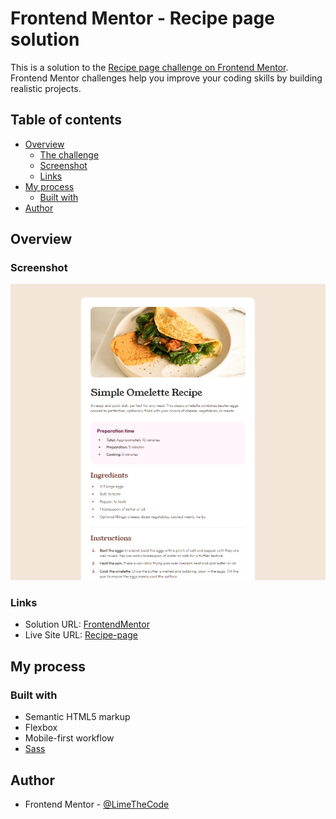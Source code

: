 # Frontend Mentor - Recipe page solution

This is a solution to the [Recipe page challenge on Frontend Mentor](https://www.frontendmentor.io/challenges/recipe-page-KiTsR8QQKm). Frontend Mentor challenges help you improve your coding skills by building realistic projects. 

## Table of contents

- [Overview](#overview)
  - [The challenge](#the-challenge)
  - [Screenshot](#screenshot)
  - [Links](#links)
- [My process](#my-process)
  - [Built with](#built-with)
- [Author](#author)


## Overview

### Screenshot

![](./assets/images/screenshot.png)

### Links

- Solution URL: [FrontendMentor](https://www.frontendmentor.io/solutions/recipe-page-using-scss-V7tcT-wO06)
- Live Site URL: [Recipe-page](https://limethecode.github.io/Recipe-page/)

## My process

### Built with

- Semantic HTML5 markup
- Flexbox
- Mobile-first workflow
- [Sass](https://sass-lang.com/)

## Author

- Frontend Mentor - [@LimeTheCode](https://www.frontendmentor.io/profile/LimeTheCode)